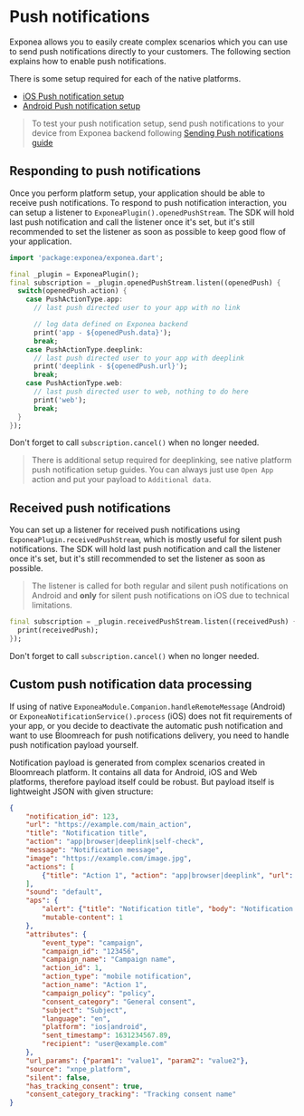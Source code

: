 # Push notifications
Exponea allows you to easily create complex scenarios which you can use to send push notifications directly to your customers. The following section explains how to enable push notifications.

There is some setup required for each of the native platforms.
* [iOS Push notification setup](./PUSH_IOS.md)
* [Android Push notification setup](./PUSH_ANDROID.md)

> To test your push notification setup, send push notifications to your device from Exponea backend following [Sending Push notifications guide](./PUSH_SEND.md)

## Responding to push notifications
Once you perform platform setup, your application should be able to receive push notifications. To respond to push notification interaction, you can setup a listener to `ExponeaPlugin().openedPushStream`. The SDK will hold last push notification and call the listener once it's set, but it's still recommended to set the listener as soon as possible to keep good flow of your application.
```dart
import 'package:exponea/exponea.dart';

final _plugin = ExponeaPlugin();
final subscription = _plugin.openedPushStream.listen((openedPush) {
  switch(openedPush.action) {
    case PushActionType.app:
      // last push directed user to your app with no link

      // log data defined on Exponea backend
      print('app - ${openedPush.data}'); 
      break;
    case PushActionType.deeplink:
      // last push directed user to your app with deeplink
      print('deeplink - ${openedPush.url}');
      break;
    case PushActionType.web:
      // last push directed user to web, nothing to do here
      print('web');
      break;
  }
});
```
Don't forget to call `subscription.cancel()` when no longer needed.

> There is additional setup required for deeplinking, see native platform push notification setup guides. You can always just use `Open App` action and put your payload to `Additional data`.

## Received push notifications
You can set up a listener for received push notifications using `ExponeaPlugin.receivedPushStream`, which is mostly useful for silent push notifications. The SDK will hold last push notification and call the listener once it's set, but it's still recommended to set the listener as soon as possible.
> The listener is called for both regular and silent push notifications on Android and **only** for silent push notifications on iOS due to technical limitations.

```dart
final subscription = _plugin.receivedPushStream.listen((receivedPush) {
  print(receivedPush);
});
```
Don't forget to call `subscription.cancel()` when no longer needed.

## Custom push notification data processing

If using of native `ExponeaModule.Companion.handleRemoteMessage` (Android) or `ExponeaNotificationService().process` (iOS) does not fit requirements of your app, or you decide to deactivate the automatic push notification and want to use Bloomreach for push notifications delivery, you need to handle push notification payload yourself.

Notification payload is generated from complex scenarios created in Bloomreach platform. It contains all data for Android, iOS and Web platforms, therefore payload itself could be robust.
But payload itself is lightweight JSON with given structure:

```json
{
    "notification_id": 123,
    "url": "https://example.com/main_action",
    "title": "Notification title",
    "action": "app|browser|deeplink|self-check",
    "message": "Notification message",
    "image": "https://example.com/image.jpg",
    "actions": [
        {"title": "Action 1", "action": "app|browser|deeplink", "url": "https://example.com/action1"}
    ],
    "sound": "default",
    "aps": {
        "alert": {"title": "Notification title", "body": "Notification message"},
        "mutable-content": 1
    },
    "attributes": {
        "event_type": "campaign",
        "campaign_id": "123456",
        "campaign_name": "Campaign name",
        "action_id": 1,
        "action_type": "mobile notification",
        "action_name": "Action 1",
        "campaign_policy": "policy",
        "consent_category": "General consent",
        "subject": "Subject",
        "language": "en",
        "platform": "ios|android",
        "sent_timestamp": 1631234567.89,
        "recipient": "user@example.com"
    },
    "url_params": {"param1": "value1", "param2": "value2"},
    "source": "xnpe_platform",
    "silent": false,
    "has_tracking_consent": true,
    "consent_category_tracking": "Tracking consent name"
}
```